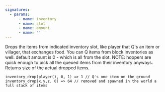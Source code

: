 ```yaml
---
signatures:
  - params:
      - name: inventory
      - name: slot
      - name: amount
      - name: ''
---
```


Drops the items from indicated inventory slot, like player that Q's an item or villager, that exchanges food.
You can Q items from block inventories as well. default amount is 0 - which is all from the slot.
NOTE: hoppers are quick enough to pick all the queued items from their inventory anyways.
Returns size of the actual dropped items.

```scarpet
inventory_drop(player(), 0, 1) => 1 // Q's one item on the ground
inventory_drop(x,y,z, 0) => 64 // removed and spawned in the world a full stack of items
```

